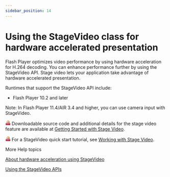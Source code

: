 ```yaml
---
sidebar_position: 14
---
```


# Using the StageVideo class for hardware accelerated presentation

Flash Player optimizes video performance by using hardware acceleration for
H.264 decoding. You can enhance performance further by using the StageVideo API.
Stage video lets your application take advantage of hardware accelerated
presentation.

Runtimes that support the StageVideo API include:

- Flash Player 10.2 and later

Note: In Flash Player 11.4/AIR 3.4 and higher, you can use camera input with
StageVideo.

![](../../img/byline.png) Downloadable source code and additional details for
the stage video feature are available at
[Getting Started with Stage Video](hhttps://web.archive.org/web/20150228093631/http://www.adobe.com/devnet/flashplayer/articles/stage_video.html).

![](../../img/byline.png) For a StageVideo quick start tutorial, see
[Working with Stage Video](https://web.archive.org/web/20150306015537/http://corlan.org/2010/12/01/working-with-stage-video).

More Help topics

[About hardware acceleration using StageVideo](./about-hardware-acceleration-using-stagevideo.md)

[Using the StageVideo APIs](./using-the-stagevideo-apis.md)
